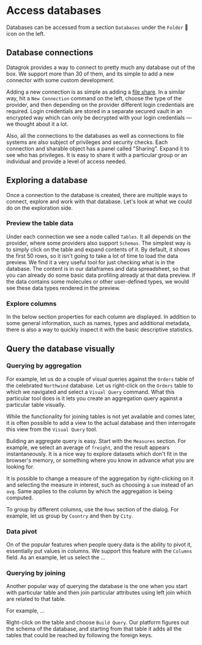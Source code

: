 # Access databases

Databases can be accessed from a section `Databases` under the `Folder` 📁 icon on the left.

## Database connections

Datagrok provides a way to connect to pretty much any database out of the box. We support more than
30 of them, and its simple to add a new connector with some custom development.

Adding a new connection is as simple as adding a [file share](). In a similar way, hit a
`New Connection` command on the left, choose the type of the provider, and then depending on the
provider different login credentials are required. Login credentials are stored in a separate
secured vault in an encrypted way which can only be decrypted with your login credentials — we
thought about it a lot.

Also, all the connections to the databases as well as connections to file systems are also subject
of privileges and security checks. Each connection and sharable object has a panel called "Sharing".
Expand it to see who has privileges. It is easy to share it with a particular group or an individual
and provide a level of access needed.

## Exploring a database

Once a connection to the database is created, there are multiple ways to connect, explore and work
with that database. Let's look at what we could do on the exploration side.

### Preview the table data

Under each connection we see a node called `Tables`. It all depends on the provider, where some
providers also support `Schemas`. The simplest way is to simply click on the table and expand
contents of it. By default, it shows the first 50 rows, so it isn't going to take a lot of time to
load the data preview. We find it a very useful tool for just checking what is in the database. The
content is in our dataframes and data spreadsheet, so that you can already do some basic data
profiling already at that data preview. If the data contains some molecules or other user-defined
types, we would see these data types rendered in the preview.

### Explore columns

In the below section properties for each column are displayed. In addition to some general
information, such as names, types and additional metadata, there is also a way to quickly inspect it
with the basic descriptive statistics.

## Query the database visually

### Querying by aggregation

For example, let us do a couple of visual queries against the `Orders` table of the celebrated
`Northwind` database. Let us right-click on the `Orders` table to which we navigated and select
a `Visual Query` command. What this particular tool does is it lets you create an aggregation query
against a particular table visually.

While the functionality for joining tables is not yet available and comes later, it is often
possible to add a view to the actual database and then interrogate this view from the `Visual Query`
tool.

Building an aggregate query is easy. Start with the `Measures` section. For example, we select an
average of `freight`, and the result appears instantaneously. It is a nice way to explore datasets
which don't fit in the browser's memory, or something where you know in advance what you are looking
for.

It is possible to change a measure of the aggregation by right-clicking on it and selecting the
measure in interest, such as choosing a `sum` instead of an `avg`. Same applies to the column by
which the aggregation is being computed.

To group by different columns, use the `Rows` section of the dialog. For example, let us group
by `Country` and then by `City`.

### Data pivot

On of the popular features when people query data is the ability to pivot it, essentially put values
in columns. We support this feature with the `Columns` field. As an example, let us select the ...

### Querying by joining

Another popular way of querying the database is the one when you start with particular table and
then join particular attributes using left join which are related to that table.

For example, ...

Right-click on the table and choose `Build Query`. Our platform figures out the schema of the
database, and starting from that table it adds all the tables that could be reached by following the
foreign keys.